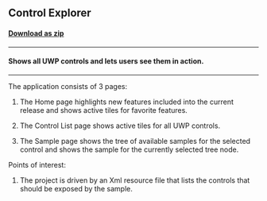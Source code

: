 ## Control Explorer
#### [Download as zip](https://downgit.github.io/#/home?url=https://github.com/GrapeCity/ComponentOne-UWP-Samples/tree/master/\General\CS\ControlExplorer)
____
#### Shows all UWP controls and lets users see them in action.
____
The application consists of 3 pages:

1) The Home page highlights new features included into the current release 
and shows active tiles for favorite features.

2) The Control List page shows active tiles for all UWP controls. 

3) The Sample page shows the tree of available samples for the selected control 
and shows the sample for the currently selected tree node.

Points of interest:

1) The project is driven by an Xml resource file that lists the controls that should
be exposed by the sample.

